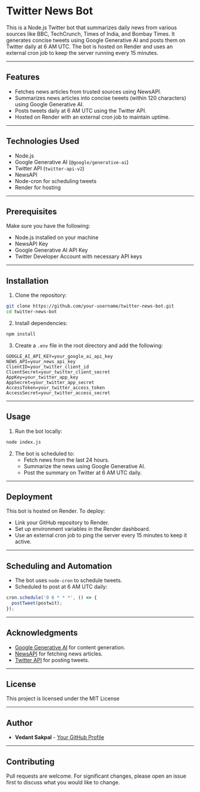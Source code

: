 # Twitter News Bot  

This is a Node.js Twitter bot that summarizes daily news from various sources like BBC, TechCrunch, Times of India, and Bombay Times. It generates concise tweets using Google Generative AI and posts them on Twitter daily at 6 AM UTC. The bot is hosted on Render and uses an external cron job to keep the server running every 15 minutes.  

---

## Features  
- Fetches news articles from trusted sources using NewsAPI.  
- Summarizes news articles into concise tweets (within 120 characters) using Google Generative AI.  
- Posts tweets daily at 6 AM UTC using the Twitter API.  
- Hosted on Render with an external cron job to maintain uptime.  

---

## Technologies Used  
- Node.js  
- Google Generative AI (`@google/generative-ai`)  
- Twitter API (`twitter-api-v2`)  
- NewsAPI  
- Node-cron for scheduling tweets  
- Render for hosting  

---

## Prerequisites  
Make sure you have the following:  
- Node.js installed on your machine  
- NewsAPI Key  
- Google Generative AI API Key  
- Twitter Developer Account with necessary API keys  

---

## Installation  

1. Clone the repository:  
```bash
git clone https://github.com/your-username/twitter-news-bot.git
cd twitter-news-bot
```

2. Install dependencies:  
```bash
npm install
```

3. Create a `.env` file in the root directory and add the following:  
```
GOOGLE_AI_API_KEY=your_google_ai_api_key
NEWS_API=your_news_api_key
ClientID=your_twitter_client_id
ClientSecret=your_twitter_client_secret
AppKey=your_twitter_app_key
AppSecret=your_twitter_app_secret
AccessToken=your_twitter_access_token
AccessSecret=your_twitter_access_secret
```

---

## Usage  
1. Run the bot locally:  
```bash
node index.js
```

2. The bot is scheduled to:  
   - Fetch news from the last 24 hours.  
   - Summarize the news using Google Generative AI.  
   - Post the summary on Twitter at 6 AM UTC daily.  

---

## Deployment  
This bot is hosted on Render. To deploy:  
- Link your GitHub repository to Render.  
- Set up environment variables in the Render dashboard.  
- Use an external cron job to ping the server every 15 minutes to keep it active.  

---

## Scheduling and Automation  
- The bot uses `node-cron` to schedule tweets.  
- Scheduled to post at 6 AM UTC daily:  
```js
cron.schedule('0 6 * * *', () => { 
  postTweet(postwit);
});
```

---

## Acknowledgments  
- [Google Generative AI](https://developers.generative-ai.google/) for content generation.  
- [NewsAPI](https://newsapi.org/) for fetching news articles.  
- [Twitter API](https://developer.twitter.com/en/docs) for posting tweets.  

---

## License  
This project is licensed under the MIT License 

---

## Author  
- **Vedant Sakpal** - [Your GitHub Profile]([https://github.com/your-username](https://github.com/just-vedant))  

---

## Contributing  
Pull requests are welcome. For significant changes, please open an issue first to discuss what you would like to change.  

